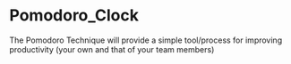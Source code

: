 # Pomodoro_Clock
The Pomodoro Technique will provide a simple tool/process for improving productivity (your own and that of your team members) 
